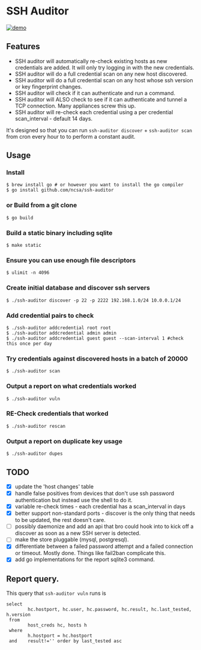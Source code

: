# SSH Auditor

[![demo](https://asciinema.org/a/5rb3wv8oyoqzd80jfl03grrcv.png)](https://asciinema.org/a/5rb3wv8oyoqzd80jfl03grrcv?autoplay=1)

## Features

* SSH auditor will automatically re-check existing hosts as new credentials are added.  It will only try logging in with the new credentials.
* SSH auditor will do a full credential scan on any new host discovered.
* SSH auditor will do a full credential scan on any host whose ssh version or key fingerprint changes.
* SSH auditor will check if it can authenticate and run a command.
* SSH auditor will ALSO check to see if it can authenticate and tunnel a TCP connection.  Many appliances screw this up.
* SSH auditor will re-check each credential using a per credential scan_interval - default 14 days.


It's designed so that you can run `ssh-auditor discover` + `ssh-auditor scan`
from cron every hour to to perform a constant audit.


## Usage

### Install

    $ brew install go # or however you want to install the go compiler
    $ go install github.com/ncsa/ssh-auditor

### or Build from a git clone

    $ go build

### Build a static binary including sqlite

    $ make static

### Ensure you can use enough file descriptors

    $ ulimit -n 4096

### Create initial database and discover ssh servers

    $ ./ssh-auditor discover -p 22 -p 2222 192.168.1.0/24 10.0.0.1/24

### Add credential pairs to check

    $ ./ssh-auditor addcredential root root
    $ ./ssh-auditor addcredential admin admin
    $ ./ssh-auditor addcredential guest guest --scan-interval 1 #check this once per day

### Try credentials against discovered hosts in a batch of 20000

    $ ./ssh-auditor scan

### Output a report on what credentials worked

    $ ./ssh-auditor vuln

### RE-Check credentials that worked

    $ ./ssh-auditor rescan

### Output a report on duplicate key usage

    $ ./ssh-auditor dupes

## TODO

 - [x] update the 'host changes' table
 - [x] handle false positives from devices that don't use ssh password authentication but instead use the shell to do it.
 - [x] variable re-check times - each credential has a scan_interval in days
 - [x] better support non-standard ports - discover is the only thing that needs to be updated, the rest doesn't care.
 - [ ] possibly daemonize and add an api that bro could hook into to kick off a discover as soon as a new SSH server is detected.
 - [ ] make the store pluggable (mysql, postgresql).
 - [x] differentiate between a failed password attempt and a failed connection or timeout.  Mostly done.  Things like fail2ban complicate this.
 - [x] add go implementations for the report sqlite3 command.

## Report query.

This query that `ssh-auditor vuln` runs is

    select
            hc.hostport, hc.user, hc.password, hc.result, hc.last_tested, h.version
     from
            host_creds hc, hosts h
     where
            h.hostport = hc.hostport
     and    result!='' order by last_tested asc
